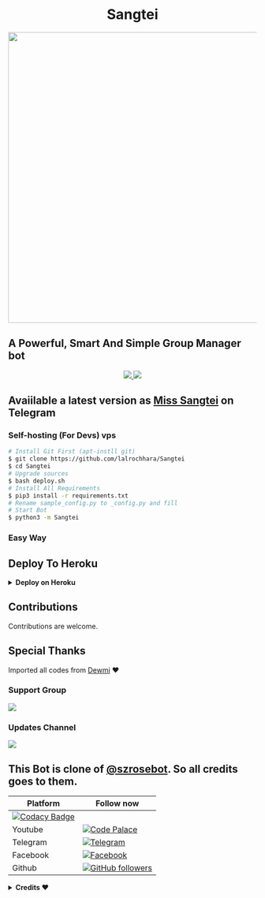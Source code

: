 <h1 align="center">Sangtei</h3> 

<p align="center"><a href="https://t.me/SangteiSupport"><img src="https://github.com/lalrochhara/Sangtei/blob/master/host/oie_oie_glitters.gif" width="600" height="590"></a></p>
<h2>A Powerful, Smart And Simple Group Manager bot </h2>

<p align="center">
  <a href="https://github.com/lalrochhara/Sangtei/stargazers">
    <img src="https://img.shields.io/github/stars/lalrochhara/Sangtei?style=social">

  </a>
  
  <a href="https://github.com/lalrochhara/Sangtei/fork">
    <img src="https://img.shields.io/github/forks/lalrochhara/Sangtea?label=Fork&style=social">

  </a>  
</p>


## Avaiilable a latest version as  [Miss Sangtei](https://t.me/SangteiBot) on Telegram

### Self-hosting (For Devs) vps
```sh
# Install Git First (apt-instll git)
$ git clone https://github.com/lalrochhara/Sangtei
$ cd Sangtei
# Upgrade sources
$ bash deploy.sh
# Install All Requirements 
$ pip3 install -r requirements.txt
# Rename sample_config.py to _config.py and fill
# Start Bot 
$ python3 -m Sangtei
```

### Easy Way
## Deploy To Heroku

<details>
  <summary><b>Deploy on Heroku</b></summary>
<br>

<p align="left">
  <a href="https://heroku.com/deploy?template=https://github.com/lalrochhara/Sangtei">
     <img height="30px" src="https://img.shields.io/badge/Deploy%20To%20Heroku-blue?style=for-the-badge&logo=heroku">
  </a>
</p>
  
</details>

## Contributions
Contributions are welcome.

## Special Thanks 
Imported all codes from [Dewmi](https://github.com/hirunaofficial/Telegram-Group-Management-Bot) ❤️

### Support Group
<a href="https://t.me/SangteiSupport"><img src="https://img.shields.io/badge/Telegram-Join%20Support%20Group-blue.svg?logo=telegram"></a>
 
### Updates Channel
<a href="https://t.me/SangteiUpdates"><img src="https://img.shields.io/badge/Telegram-Join%20Updates%20Channel-blue.svg?logo=telegram"></a>





## This Bot is clone of [@szrosebot](https://t.me/szrosebot). So all credits goes to them.



| **Platform** |  **Follow now**   |
|------------|---------------------|
[![Codacy Badge](https://api.codacy.com/project/badge/Grade/216dce16653e49d4b87d1f55caf03cb8)](https://app.codacy.com/gh/lalrochhara/Sangtei?utm_source=github.com&utm_medium=referral&utm_content=Madushankabro/TheElina-Bot&utm_campaign=Badge_Grade_Settings) |
|   Youtube   | [![Code Palace](https://img.shields.io/youtube/channel/subscribers/UC2COV4jPD1hHbQMJuPnA3HA?label=E%20PUSTHAKALAYA%20BOTs%20™&style=social)](https://www.youtube.com/channel/UCQh21mNcPAmXiW6B8AsGVew/videos) |
|  Telegram    | [![Telegram](https://img.shields.io/badge/E%20Nicky%20Lalrochharas%20™-003245?style=flat&labelColor=224242&logoColor=white&for-the-badge&logo=telegram)](https://t.me/NickyLrca)&nbsp;|
|  Facebook  | [![Facebook](https://img.shields.io/badge/Follow%20me%20on%20Facebook-2533cf?style=flat&labelColor=224242&logoColor=white&for-the-badge&logo=facebook)](https://www.facebook.com/nicky.lalrochhara/)&nbsp;|
| Github | [![GitHub followers](https://img.shields.io/github/followers/lalrochhara.svg?style=social&label=Follow&maxAge=2592000)](https://github.com/lalrochhara?tab=followers) |

 
 
 <details>
  <summary><b>Credits ❤</b></summary>
<br>
  - <b> DaisyX music </b>
  - <b> Anki Vector </b>
  - <b>  Hexzy 🇵 🇷 🇴 </b>
  - <b> GRANDROBOT </b>
  - <b>  Leo media search bot </b>
  - <b> Sangtei </b>
  - <b> szrosebot </b>
</details>


